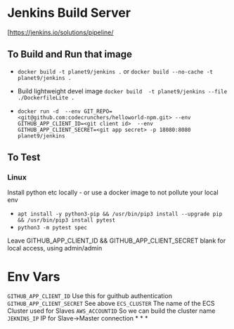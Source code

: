 # Jenkins Build Server

[https://jenkins.io/solutions/pipeline/

## To Build and Run that image
* `docker build -t planet9/jenkins .` or `docker build --no-cache -t planet9/jenkins .`

* Build lightweight devel image   `docker build  -t planet9/jenkins --file ./DockerfileLite .`


* `docker run -d 
	--env GIT_REPO=<git@github.com:codecrunchers/helloworld-npm.git>
	--env GITHUB_APP_CLIENT_ID=<git client id> 
	--env GITHUB_APP_CLIENT_SECRET=<git app secret>
	-p 18080:8080 planet9/jenkins`


## To Test
### Linux
Install python etc locally - or use a docker image to not pollute your local env
* `apt install -y python3-pip && /usr/bin/pip3 install --upgrade pip && /usr/bin/pip3 install pytest`
* `python3 -m pytest spec`

Leave GITHUB_APP_CLIENT_ID && GITHUB_APP_CLIENT_SECRET blank for local access, using admin/admin
 

# Env Vars
`GITHUB_APP_CLIENT_ID`
Use this for guithub authentication
`GITHUB_APP_CLIENT_SECRET`
See above
`ECS_CLUSTER`
The name of the ECS Cluster used for Slaves
`AWS_ACCOUNTID`
So we can build the cluster name
`JEKNINS_IP`
IP for Slave->Master connection
*
*
*
 



